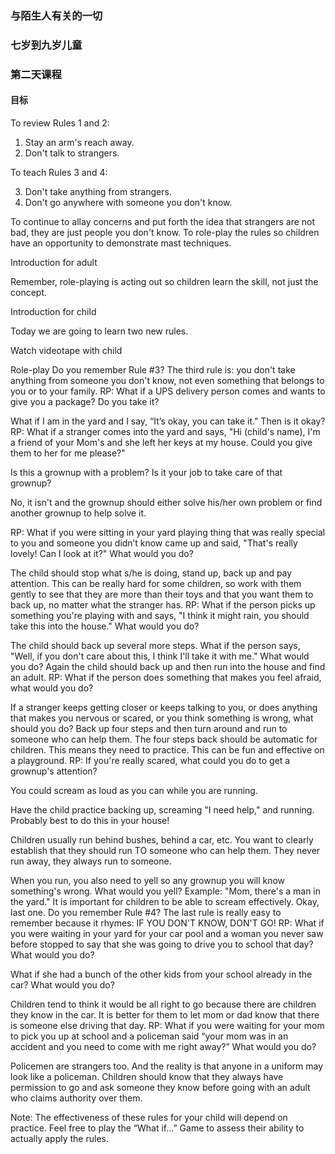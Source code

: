### 与陌生人有关的一切

### 七岁到九岁儿童

### 第二天课程

#### 目标

To review Rules 1 and 2:

1. Stay an arm's reach away.
2. Don't talk to strangers.

To teach Rules 3 and 4:

3. Don't take anything from strangers.
4. Don't go anywhere with  someone you don't  know.

To continue to allay concerns and put forth the idea that strangers are not bad, they are just people you  don't know.
To role-play the rules so children have an opportunity to demonstrate mast techniques.

Introduction for adult

Remember, role-playing is acting out so children learn the skill, not just the concept.

Introduction for child
 
Today we are going to learn two new rules.

Watch videotape with child

Role-play
Do you remember Rule #3?
The third rule is: you don't take anything from someone you don't know, not even something that belongs to you or to your family.
RP:  What if a UPS delivery person comes and wants to give you a package? Do you take it?

What if I am in the yard and I say, “It’s okay, you can take it.”  Then is it okay?
RP:  What if a stranger comes into the yard and says, "Hi (child's name), I'm a friend of your Mom's and she left her keys at my house. Could you give them to her for me please?"

Is this a grownup with a problem? Is it your job to take care of that grownup?

No, it isn't and the grownup should either solve his/her own problem or find another grownup to help solve it.

RP: What if you were sitting in your yard playing thing that was really special to you and someone you didn’t know came up and said, "That's really lovely! Can I look at it?"  What would you do?

The child should stop what s/he is doing, stand up, back up and pay attention.  This can be really hard for some children, so work with them gently to see that they are more than their toys and that you want them to back up, no matter what the stranger has.
RP:   What if the person picks up something you're playing with and says, "I think it might rain, you should take this into the house." What would you do?

The child should back up several more steps.
What if the person says, "Well, if you don't care about this, I think I'll take it with me." What would you do?
Again the child should back up and then run into the house and find an adult.
RP: What if the person does something that makes you feel afraid, what would you do?

If a stranger keeps getting closer or keeps talking to you, or does anything that makes you nervous or scared, or you think something is wrong, what should you do?
Back up four steps and then turn around and run to someone who can help them.
The four steps back should be automatic for children. This means they need to practice. This can be fun and effective on a playground.
RP:  If you're really scared, what could you do to get a grownup's attention?

You could scream as loud as you can while you are running.

Have the child practice backing up, screaming "I need help," and running.  Probably best to do this in your house!

Children usually run behind bushes, behind a car, etc.   You want to clearly establish that they should run TO someone who can help them. They never run away, they always run to someone. 

When you run, you also need to yell so any grownup you will know something's wrong.
What would you yell?
Example: "Mom, there's a man in the yard." It is important for children to be able to scream effectively.
Okay, last one.  Do you remember Rule #4?
The last rule is really easy to remember because it rhymes:
IF YOU DON'T KNOW, DON'T GO!
RP:  What if you were waiting in your yard for your car pool and a woman you never saw before stopped to say that she was going to drive you to school that day? What would you do? 

What if she had a bunch of the other kids from your school already in the car?  What would you do?

Children tend to think it would be all right to go because there are children they know in the car. It is better for them to let mom or dad know that there is someone else driving that day.
RP:  What if you were waiting for your mom to pick you up at school and a policeman said “your mom was in an accident and you need to come with me right away?”  What would you do?

Policemen are strangers too. And the reality is that anyone in a uniform may look like a policeman.  Children should know that they always have permission to go and ask someone they know before going with an adult who claims authority over them. 

Note:  The effectiveness of these rules for your child will depend on practice.  Feel free to play the “What if…” Game to assess their ability to actually apply the rules.  
